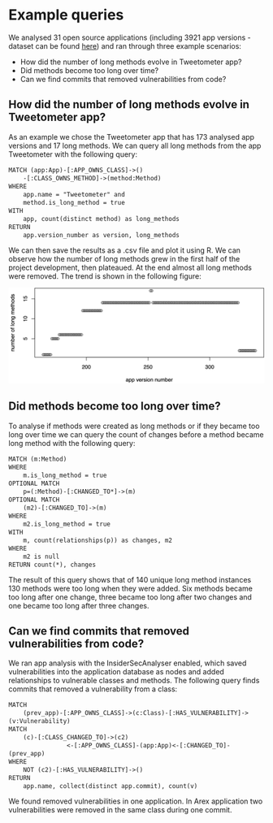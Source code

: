 # Example queries 
We analysed 31 open source applications (including 3921 app versions - dataset can be found [here](../example_data/overview.md)) and ran through three example scenarios: 
- How did the number of long methods evolve in Tweetometer app?
- Did methods become too long over time?
- Can we find commits that removed vulnerabilities from code?

## How did the number of long methods evolve in Tweetometer app?

As an example we chose the Tweetometer app that has 173 analysed app versions and 17 long methods. We can query all long methods from the app Tweetometer with the following query:

    MATCH (app:App)-[:APP_OWNS_CLASS]->()
        -[:CLASS_OWNS_METHOD]->(method:Method) 
    WHERE 
        app.name = "Tweetometer" and 
        method.is_long_method = true 
    WITH 
        app, count(distinct method) as long_methods 
    RETURN 
        app.version_number as version, long_methods

We can then save the results as a .csv file and plot it using R. We can observe how the number of long methods grew in the first half of the project development, then plateaued. At the end almost all long methods were removed. The trend is shown in the following figure: 

![Evolution of long methods in Tweetometer app](../example_data/long_methods.png)

## Did methods become too long over time?

To analyse if methods were created as long methods or if they became too long over time we can query the count of changes before a method became long method with the following query: 

    MATCH (m:Method) 
    WHERE 
        m.is_long_method = true
    OPTIONAL MATCH 
        p=(:Method)-[:CHANGED_TO*]->(m) 
    OPTIONAL MATCH 
        (m2)-[:CHANGED_TO]->(m) 
    WHERE 
        m2.is_long_method = true
    WITH 
        m, count(relationships(p)) as changes, m2 
    WHERE 
        m2 is null 
    RETURN count(*), changes

The result of this query shows that of 140 unique long method instances 130 methods were too long when they were added. Six methods became too long after one change, three became too long after two changes and one became too long after three changes. 

## Can we find commits that removed vulnerabilities from code?

We ran app analysis with the InsiderSecAnalyser enabled, which saved vulnerabilities into the application database as nodes and added relationships to vulnerable classes and methods. The following query finds commits that removed a vulnerability from a class:

    MATCH 
        (prev_app)-[:APP_OWNS_CLASS]->(c:Class)-[:HAS_VULNERABILITY]->(v:Vulnerability) 
    MATCH 
        (c)-[:CLASS_CHANGED_TO]->(c2)
                    <-[:APP_OWNS_CLASS]-(app:App)<-[:CHANGED_TO]-(prev_app)
    WHERE 
        NOT (c2)-[:HAS_VULNERABILITY]->() 
    RETURN 
        app.name, collect(distinct app.commit), count(v)

We found removed vulnerabilities in one application. In Arex application two vulnerabilities were removed in the same class during one commit. 
